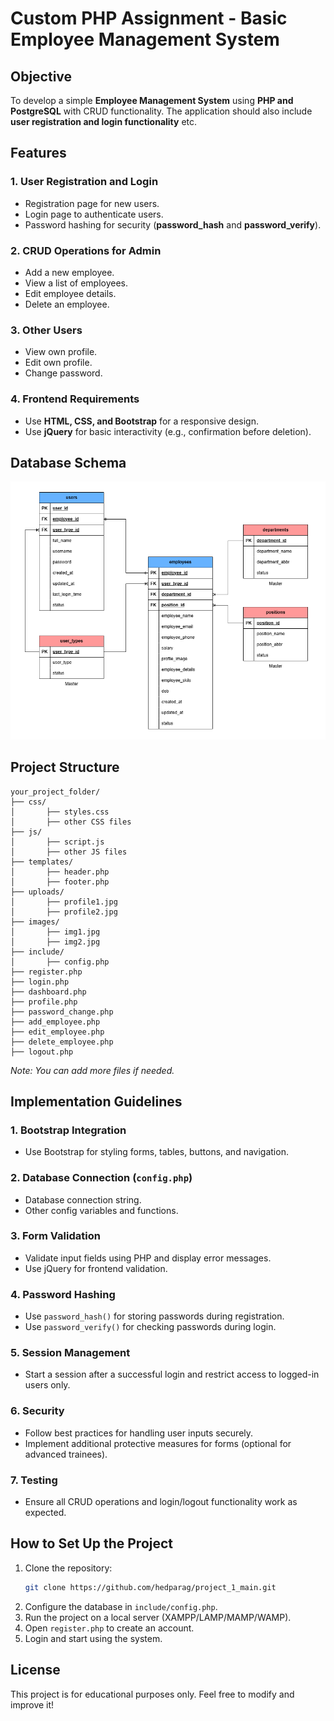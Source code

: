 # Custom PHP Assignment - Basic Employee Management System

## Objective
To develop a simple **Employee Management System** using **PHP and PostgreSQL** with CRUD functionality. The application should also include **user registration and login functionality** etc.

## Features

### 1. User Registration and Login
- Registration page for new users.
- Login page to authenticate users.
- Password hashing for security (**password_hash** and **password_verify**).

### 2. CRUD Operations for Admin
- Add a new employee.
- View a list of employees.
- Edit employee details.
- Delete an employee.

### 3. Other Users
- View own profile.
- Edit own profile.
- Change password.

### 4. Frontend Requirements
- Use **HTML, CSS, and Bootstrap** for a responsive design.
- Use **jQuery** for basic interactivity (e.g., confirmation before deletion).

## Database Schema
![Alt Text](images/sample/dbschema.jpg)

## Project Structure
```
your_project_folder/
├── css/
│       ├── styles.css
│       ├── other CSS files
├── js/
│       ├── script.js
│       ├── other JS files
├── templates/
│       ├── header.php
│       ├── footer.php
├── uploads/
│       ├── profile1.jpg
│       ├── profile2.jpg
├── images/
│       ├── img1.jpg
│       ├── img2.jpg
├── include/
│       ├── config.php
├── register.php
├── login.php
├── dashboard.php
├── profile.php
├── password_change.php
├── add_employee.php
├── edit_employee.php
├── delete_employee.php
├── logout.php

```
*Note: You can add more files if needed.*

## Implementation Guidelines

### 1. Bootstrap Integration
- Use Bootstrap for styling forms, tables, buttons, and navigation.

### 2. Database Connection (`config.php`)
- Database connection string.
- Other config variables and functions.

### 3. Form Validation
- Validate input fields using PHP and display error messages.
- Use jQuery for frontend validation.

### 4. Password Hashing
- Use `password_hash()` for storing passwords during registration.
- Use `password_verify()` for checking passwords during login.

### 5. Session Management
- Start a session after a successful login and restrict access to logged-in users only.

### 6. Security
- Follow best practices for handling user inputs securely.
- Implement additional protective measures for forms (optional for advanced trainees).

### 7. Testing
- Ensure all CRUD operations and login/logout functionality work as expected.

## How to Set Up the Project
1. Clone the repository:
   ```sh
   git clone https://github.com/hedparag/project_1_main.git
   ```
2. Configure the database in `include/config.php`.
3. Run the project on a local server (XAMPP/LAMP/MAMP/WAMP).
4. Open `register.php` to create an account.
5. Login and start using the system.

## License
This project is for educational purposes only. Feel free to modify and improve it!

